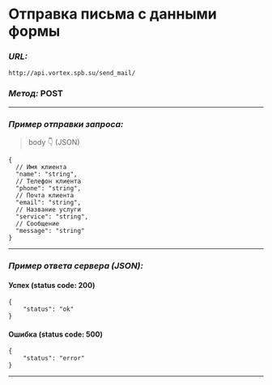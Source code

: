 # Отправка письма с данными формы


### _URL:_

```text
http://api.vortex.spb.su/send_mail/
```

### _Метод:_ POST

<hr>

### _Пример отправки запроса:_

> body 👇 (JSON)

```json5
{
  // Имя клиента
  "name": "string",
  // Телефон клиента
  "phone": "string",
  // Почта клиента
  "email": "string",
  // Название услуги
  "service": "string",
  // Сообщение
  "message": "string"
}
```

<hr>

### _Пример ответа сервера (JSON):_

#### Успех (status code: 200)

```json5
{
    "status": "ok"
}
```

#### Ошибка (status code: 500)

```json5
{
    "status": "error"
}
```

<hr>
